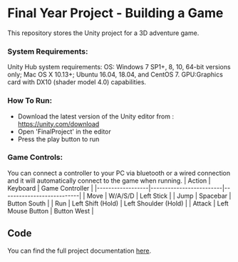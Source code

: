 # Final Year Project - Building a Game

This repository stores the Unity project for a 3D adventure game.

### System Requirements:
Unity Hub system requirements:
OS: Windows 7 SP1+, 8, 10, 64-bit versions only; Mac OS X 10.13+; Ubuntu 16.04, 18.04, and CentOS 7.
GPU:Graphics card with DX10 (shader model 4.0) capabilities.
### How To Run:
- Download the latest version of the Unity editor from : <https://unity.com/download>
- Open 'FinalProject' in the editor
- Press the play button to run

### Game Controls:
You can connect a controller to your PC via bluetooth or a wired connection and it will automatically connect to the game when running.
| Action          | Keyboard       | Game Controller        |
|------------------|-------------------------|---------------------------|
| Move            | W/A/S/D                 | Left Stick             |
| Jump            | Spacebar                | Button South                  |
| Run             | Left Shift (Hold)       | Left Shoulder (Hold)   |
| Attack          | Left Mouse Button       | Button West                  |


## Code

You can find the full project documentation [here](Documents/HtmlDocumentation/index.html).
